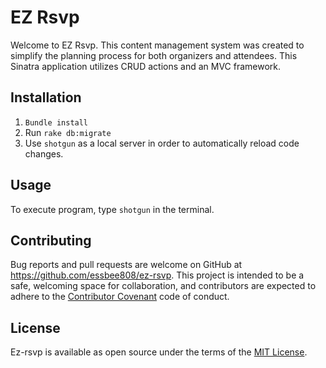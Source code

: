 # EZ Rsvp

Welcome to EZ Rsvp. This content management system was created to simplify the planning process for both organizers and attendees. This Sinatra application utilizes CRUD actions and an MVC framework.

## Installation

1. ```Bundle install```
2. Run ```rake db:migrate```
3. Use ```shotgun``` as a local server in order to automatically reload code changes.

## Usage

To execute program, type ```shotgun``` in the terminal.

## Contributing

Bug reports and pull requests are welcome on GitHub at https://github.com/essbee808/ez-rsvp. This project is intended to be a safe, welcoming space for collaboration, and contributors are expected to adhere to the [Contributor Covenant](http://contributor-covenant.org) code of conduct.

## License

Ez-rsvp is available as open source under the terms of the [MIT License](https://opensource.org/licenses/MIT).


